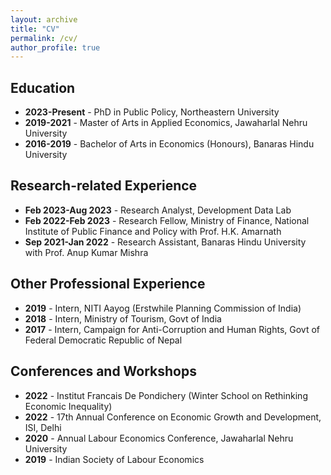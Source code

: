 ```yaml
---
layout: archive
title: "CV"
permalink: /cv/
author_profile: true
---
```


## Education

- **2023-Present** - PhD in Public Policy, Northeastern University
- **2019-2021** - Master of Arts in Applied Economics, Jawaharlal Nehru University
- **2016-2019** - Bachelor of Arts in Economics (Honours), Banaras Hindu University

## Research-related Experience

- **Feb 2023-Aug 2023** - Research Analyst, Development Data Lab
- **Feb 2022-Feb 2023** - Research Fellow, Ministry of Finance, National Institute of Public Finance and Policy with Prof. H.K. Amarnath
- **Sep 2021-Jan 2022** - Research Assistant, Banaras Hindu University with Prof. Anup Kumar Mishra

## Other Professional Experience

- **2019** - Intern, NITI Aayog (Erstwhile Planning Commission of India)
- **2018** - Intern, Ministry of Tourism, Govt of India
- **2017** - Intern, Campaign for Anti-Corruption and Human Rights, Govt of Federal Democratic Republic of Nepal

## Conferences and Workshops

- **2022** - Institut Francais De Pondichery (Winter School on Rethinking Economic Inequality)
- **2022** - 17th Annual Conference on Economic Growth and Development, ISI, Delhi
- **2020** - Annual Labour Economics Conference, Jawaharlal Nehru University
- **2019** - Indian Society of Labour Economics
